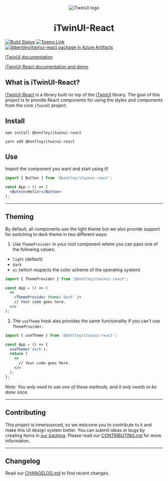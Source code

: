 <center>

  ![iTwinUI logo](https://www.bentley.com/-/media/Images/icons/iTwinUI_logo)

</center>

<h1 align="center">iTwinUI-React</h1>

[![Build Status](https://dev.azure.com/bentleycs/UX%20Design/_apis/build/status/iTwinUI-React?branchName=main)](https://dev.azure.com/bentleycs/UX%20Design/_build/latest?definitionId=4767&branchName=main)
[![Teams Link](https://img.shields.io/badge/Microsoft%20Teams-bwc--react-green.svg)](https://teams.microsoft.com/l/channel/19%3aa697e82c0d0a43e58bbd1d01881abac0%40thread.skype/@bentley/itwinui-react?groupId=7ec5737d-780e-40e6-bf0e-e3991fd6f3a1&tenantId=067e9632-ea4c-4ed9-9e6d-e294956e284b)
[![@bentley/itwinui-react package in Azure Artifacts](https://feeds.dev.azure.com/bentleycs/_apis/public/Packaging/Feeds/cddcc498-6606-47b5-b068-e9fa20167bf8/Packages/dc2d8c28-1b1d-4967-abb1-2cfa5c8ec9a7/Badge)](https://dev.azure.com/bentleycs/beconnect/_packaging?_a=package&feed=cddcc498-6606-47b5-b068-e9fa20167bf8&package=dc2d8c28-1b1d-4967-abb1-2cfa5c8ec9a7&preferRelease=true)


[iTwinUI documentation](https://ux.bentley.com/itwin)

[iTwinUI-React documentation and demo](https://ux.bentley.com/itwin/react)



## What is iTwinUI-React?

[iTwinUI-React](https://dev.azure.com/bentleycs/UX%20Design/_git/iTwinUI-React) is a library built on top of the [iTwinUI](https://dev.azure.com/bentleycs/UX%20Design/_git/iTwinUI) library.
The goal of this project is to provide React components for using the styles and components from the core `iTwinUI` project.

## Install

```
npm install @bentley/itwinui-react
```

```
yarn add @bentley/itwinui-react
```

## Use
Import the component you want and start using it!

```jsx
import { Button } from '@bentley/itwinui-react';

const App = () => (
  <Button>Hello!</Button>
);
```
---

## Theming
By default, all components use the light theme but we also provide support for switching to dark theme in two different ways:

1. Use `ThemeProvider` in your root component where you can pass one of the following values:
  - `light` (default)
  - `dark`
  - `os` (which respects the color scheme of the operating system)

```jsx
import { ThemeProvider } from '@bentley/itwinui-react';

const App = () => (
  <>
    <ThemeProvider theme='dark' />
    // Your code goes here.
  </>
);
```

2. The `useTheme` hook also provides the same functionality if you can't use `ThemeProvider`.

```jsx
import { useTheme } from '@bentley/itwinui-react';

const App = () => {
  useTheme('dark');
  return (
    <>
      // Your code goes here.
    </>
  );
};
```

*Note: You only need to use one of these methods, and it only needs to be done once.*

---

## Contributing

This project is innersourced, so we welcome you to contribute to it and make this UI design system better. You can submit ideas or bugs by creating items in [our backlog](https://dev.azure.com/bentleycs/UX%20Design/_backlogs/backlog/iTwinUI/Features/?workitem=543453).
Please read our [CONTRIBUTING.md](https://dev.azure.com/bentleycs/UX%20Design/_git/iTwinUI-React?path=%2FCONTRIBUTING.md&_a=preview) for more information.

---

## Changelog
Read our [CHANGELOG.md](https://dev.azure.com/bentleycs/UX%20Design/_git/iTwinUI-React?path=%2FCHANGELOG.md&_a=preview) to find recent changes.
